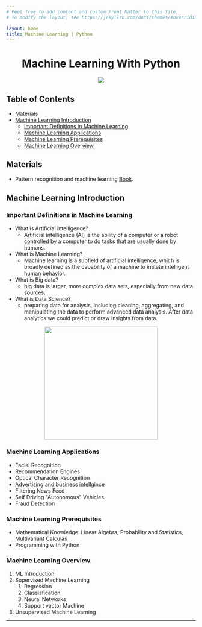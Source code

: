 ```yaml
---
# Feel free to add content and custom Front Matter to this file.
# To modify the layout, see https://jekyllrb.com/docs/themes/#overriding-theme-defaults

layout: home
title: Machine Learning | Python
---
```


<h1 align="center"> Machine Learning With Python</h1>

<p align="center"><img src="https://tecnico.ulisboa.pt/files/2017/06/priberam-machine-learning-lunch-seminar-joao-xavier-1140x641.jpg"></p>

<h2> Table of Contents </h2>

- [Materials](#materials)
- [Machine Learning Introduction](#machine-learning-introduction)
  - [Important Definitions in Machine Learning](#important-definitions-in-machine-learning)
  - [Machine Learning Applications](#machine-learning-applications)
  - [Machine Learning Prerequisites](#machine-learning-prerequisites)
  - [Machine Learning Overview](#machine-learning-overview)

## Materials
- Pattern recognition and machine learning [Book](http://users.isr.ist.utl.pt/~wurmd/Livros/school/Bishop%20-%20Pattern%20Recognition%20And%20Machine%20Learning%20-%20Springer%20%202006.pdf).


## Machine Learning Introduction

### Important Definitions in Machine Learning

- What is Artificial intelligence?
  - Artificial intelligence (AI) is the ability of a computer or a robot controlled by a computer to do tasks that are usually done by humans.
- What is Machine Learning?
  - Machine learning is a subfield of artificial intelligence, which is broadly defined as the capability of a machine to imitate intelligent human behavior.
- What is Big data?
  - big data is larger, more complex data sets, especially from new data sources.
- What is Data Science?
  -  preparing data for analysis, including cleaning, aggregating, and manipulating the data to perform advanced data analysis. After data analytics we could predict or draw insights from data.

<center><img width="300" src="https://www.researchgate.net/publication/330948278/figure/fig1/AS:723867312062471@1549594824742/The-field-of-data-science-including-statistics-big-data-and-artificial-intelligence-8.ppm"/></center>


### Machine Learning Applications

- Facial Recognition
- Recommendation Engines
- Optical Character Recognition
- Advertising and business intellgince
- Filtering News Feed
- Self Driving "Autonomous" Vehicles
- Fraud Detection

### Machine Learning Prerequisites

- Mathematical Knowledge: Linear Algebra, Probability and Statistics, Multivariant Calculas
- Programming with Python


### Machine Learning Overview


1. ML Introduction
2. Supervised Machine Learning
   1. Regression
   2. Classisfication
   3. Neural Networks
   4. Support vector Machine
3. Unsupervised Machine Learning

--- 
